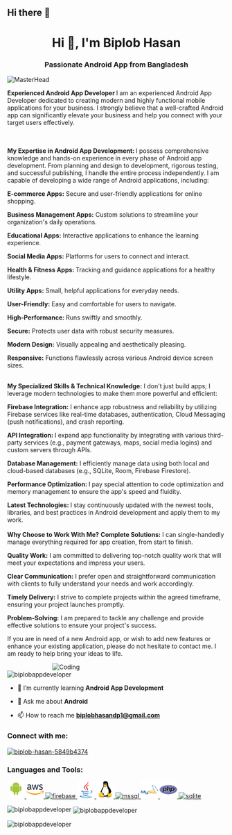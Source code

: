 ## Hi there 👋

<h1 align="center">Hi 👋, I'm Biplob Hasan</h1>
<h3 align="center">Passionate Android App from Bangladesh</h3>

![MasterHead](https://1.bp.blogspot.com/-7A4WynwLsMw/XbBpCXG8fHI/AAAAAAAAMt4/uOa1bpLskYgrwGbllhSu2SDj_Mig8SXJQCLcBGAsYHQ/s1600/2000_600px.gif)

<description>
 <b> Experienced Android App Developer </b>
I am an experienced Android App Developer dedicated to creating modern and highly functional mobile applications for your business. I strongly believe that a well-crafted Android app can significantly elevate your business and help you connect with your target users effectively.

<br> <br>
 <b>My Expertise in Android App Development: </b>
I possess comprehensive knowledge and hands-on experience in every phase of Android app development. From planning and design to development, rigorous testing, and successful publishing, I handle the entire process independently. I am capable of developing a wide range of Android applications, including:

<b> E-commerce Apps:</b> Secure and user-friendly applications for online shopping.

<b> Business Management Apps:</b> Custom solutions to streamline your organization's daily operations.

<b> Educational Apps:</b> Interactive applications to enhance the learning experience.

<b> Social Media Apps:</b> Platforms for users to connect and interact.

<b> Health & Fitness Apps: </b>Tracking and guidance applications for a healthy lifestyle.

<b> Utility Apps:</b> Small, helpful applications for everyday needs.

<b> User-Friendly:</b> Easy and comfortable for users to navigate.

<b> High-Performance: </b> Runs swiftly and smoothly.

<b> Secure:</b> Protects user data with robust security measures.

<b> Modern Design:</b> Visually appealing and aesthetically pleasing.

<b> Responsive:</b> Functions flawlessly across various Android device screen sizes.
<br> <br>

<b> My Specialized Skills & Technical Knowledge:</b>
I don't just build apps; I leverage modern technologies to make them more powerful and efficient:

<b> Firebase Integration:</b> I enhance app robustness and reliability by utilizing Firebase services like real-time databases, authentication, Cloud Messaging (push notifications), and crash reporting.

<b> API Integration: </b> I expand app functionality by integrating with various third-party services (e.g., payment gateways, maps, social media logins) and custom servers through APIs.

<b> Database Management:</b> I efficiently manage data using both local and cloud-based databases (e.g., SQLite, Room, Firebase Firestore).

<b> Performance Optimization: </b> I pay special attention to code optimization and memory management to ensure the app's speed and fluidity.

<b> Latest Technologies: </b> I stay continuously updated with the newest tools, libraries, and best practices in Android development and apply them to my work.
<br> <br>
<b> Why Choose to Work With Me?</b>
<b> Complete Solutions:</b>  I can single-handedly manage everything required for app creation, from start to finish.

<b> Quality Work:</b>  I am committed to delivering top-notch quality work that will meet your expectations and impress your users.

<b> Clear Communication:</b>  I prefer open and straightforward communication with clients to fully understand your needs and work accordingly.

<b> Timely Delivery:</b> I strive to complete projects within the agreed timeframe, ensuring your project launches promptly.

<b> Problem-Solving:</b> I am prepared to tackle any challenge and provide effective solutions to ensure your project's success.

If you are in need of a new Android app, or wish to add new features or enhance your existing application, please do not hesitate to contact me. I am ready to help bring your ideas to life.

</description>


<img align="right" alt="Coding" width="400" src ="https://cdn.dribbble.com/users/1162077/screenshots/3848914/programmer.gif" >

<p align="left"> <img src="https://komarev.com/ghpvc/?username=biplobappdeveloper&label=Profile%20views&color=0e75b6&style=flat" alt="biplobappdeveloper" /> </p>

- 🌱 I’m currently learning **Android App Development**

- 💬 Ask me about **Android**

- 📫 How to reach me **biplobhasandp1@gmail.com**

<h3 align="left">Connect with me:</h3>
<p align="left">
<a href="https://linkedin.com/in/biplob-hasan-5849b4374" target="blank"><img align="center" src="https://raw.githubusercontent.com/rahuldkjain/github-profile-readme-generator/master/src/images/icons/Social/linked-in-alt.svg" alt="biplob-hasan-5849b4374" height="30" width="40" /></a>
</p>

<h3 align="left">Languages and Tools:</h3>
<p align="left"> <a href="https://developer.android.com" target="_blank" rel="noreferrer"> <img src="https://raw.githubusercontent.com/devicons/devicon/master/icons/android/android-original-wordmark.svg" alt="android" width="40" height="40"/> </a> <a href="https://aws.amazon.com" target="_blank" rel="noreferrer"> <img src="https://raw.githubusercontent.com/devicons/devicon/master/icons/amazonwebservices/amazonwebservices-original-wordmark.svg" alt="aws" width="40" height="40"/> </a> <a href="https://firebase.google.com/" target="_blank" rel="noreferrer"> <img src="https://www.vectorlogo.zone/logos/firebase/firebase-icon.svg" alt="firebase" width="40" height="40"/> </a> <a href="https://www.java.com" target="_blank" rel="noreferrer"> <img src="https://raw.githubusercontent.com/devicons/devicon/master/icons/java/java-original.svg" alt="java" width="40" height="40"/> </a> <a href="https://www.linux.org/" target="_blank" rel="noreferrer"> <img src="https://raw.githubusercontent.com/devicons/devicon/master/icons/linux/linux-original.svg" alt="linux" width="40" height="40"/> </a> <a href="https://www.microsoft.com/en-us/sql-server" target="_blank" rel="noreferrer"> <img src="https://www.svgrepo.com/show/303229/microsoft-sql-server-logo.svg" alt="mssql" width="40" height="40"/> </a> <a href="https://www.mysql.com/" target="_blank" rel="noreferrer"> <img src="https://raw.githubusercontent.com/devicons/devicon/master/icons/mysql/mysql-original-wordmark.svg" alt="mysql" width="40" height="40"/> </a> <a href="https://www.php.net" target="_blank" rel="noreferrer"> <img src="https://raw.githubusercontent.com/devicons/devicon/master/icons/php/php-original.svg" alt="php" width="40" height="40"/> </a> <a href="https://www.sqlite.org/" target="_blank" rel="noreferrer"> <img src="https://www.vectorlogo.zone/logos/sqlite/sqlite-icon.svg" alt="sqlite" width="40" height="40"/> </a> </p>

<p><img align="left" src="https://github-readme-stats.vercel.app/api/top-langs?username=biplobappdeveloper&show_icons=true&locale=en&layout=compact" alt="biplobappdeveloper" /></p>

<p>&nbsp;<img align="center" src="https://github-readme-stats.vercel.app/api?username=biplobappdeveloper&show_icons=true&locale=en" alt="biplobappdeveloper" /></p>

<p><img align="center" src="https://github-readme-streak-stats.herokuapp.com/?user=biplobappdeveloper&" alt="biplobappdeveloper" /></p>

